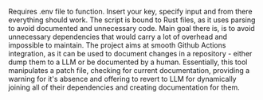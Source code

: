 Requires .env file to function. Insert your key, specify input and from there everything should work.
The script is bound to Rust files, as it uses parsing to avoid documented and unnecessary code. 
Main goal there is, is to avoid unnecessary dependencies that would carry a lot of overhead and impossible to maintain. 
The project aims at smooth Github Actions integration, as it can be used to document changes in a repository - either dump them
to a LLM or be documented by a human. 
Essentially, this tool manipulates a patch file, checking for current documentation, providing a warning for it's absence and offering to revert to LLM for dynamically joining all of their dependencies and creating documentation for them.
